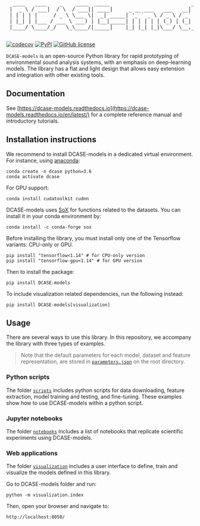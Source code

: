 <pre>
  ____   ____    _    ____  _____                          _      _     
 |  _ \ / ___|  / \  / ___|| ____|     _ __ ___   ___   __| | ___| |___ 
 | | | | |     / _ \ \___ \|  _| _____| '_ ` _ \ / _ \ / _` |/ _ \ / __|
 | |_| | |___ / ___ \ ___) | |__|_____| | | | | | (_) | (_| |  __/ \__ \
 |____/ \____/_/   \_\____/|_____|    |_| |_| |_|\___/ \__,_|\___|_|___/
                                                                       
</pre>

[![codecov](https://codecov.io/gh/pzinemanas/test-ci/branch/master/graph/badge.svg?token=NQUVQW5506)](https://codecov.io/gh/pzinemanas/test-ci)
[![PyPI](https://img.shields.io/pypi/v/DCASE-models)](https://pypi.org/project/DCASE-models/)
[![GitHub license](https://img.shields.io/github/license/pzinemanas/DCASE-models)](https://github.com/pzinemanas/DCASE-models/blob/master/LICENSE)


`DCASE-models` is an open-source Python library for rapid prototyping of environmental sound analysis systems, with an emphasis on deep–learning models. The library has a flat and light design that allows easy extension and integration with other existing tools. 

Documentation
-------------
See [https://dcase-models.readthedocs.io](https://dcase-models.readthedocs.io/en/latest/) for a complete reference manual and introductory tutorials.

## Installation instructions
We recommend to install DCASE-models in a dedicated virtual environment. For instance, using [anaconda](https://www.anaconda.com/):
```
conda create -n dcase python=3.6
conda activate dcase
```
For GPU support:
```
conda install cudatoolkit cudnn
```
DCASE-models uses [SoX](http://sox.sourceforge.net/) for functions related to the datasets. You can install it in your conda environment by:
```
conda install -c conda-forge sox
```
Before installing the library, you must install only one of the Tensorflow variants: CPU-only or GPU.
``` 
pip install "tensorflow<1.14" # for CPU-only version
pip install "tensorflow-gpu<1.14" # for GPU version
```

Then to install the package:
```
pip install DCASE-models
```
To include visualization related dependencies, run the following instead:
```
pip install DCASE-models[visualization]
```

## Usage
There are several ways to use this library. In this repository, we accompany the library with three types of examples.

> Note that the default parameters for each model, dataset and feature representation, are stored in [`parameters.json`](parameters.json) on the root directory.

### Python scripts
The folder [`scripts`](scripts) includes python scripts for data downloading, feature extraction, model training and testing, and fine-tuning. These examples show how to use DCASE-models within a python script.

### Jupyter notebooks
The folder [`notebooks`](notebooks) includes a list of notebooks that replicate scientific experiments using DCASE-models.

### Web applications
The folder [`visualization`](visualization) includes a user interface to define, train and visualize the models defined in this library.

Go to DCASE-models folder and run:
```
python -m visualization.index
```
Then, open your browser and navigate to:
```
http://localhost:8050/
```
